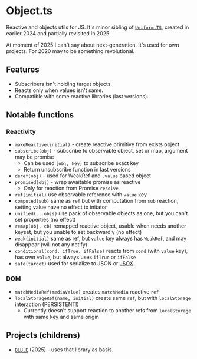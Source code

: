 # Object.ts

Reactive and objects utils for JS. It's minor sibling of [`Uniform.TS`](https://github.com/unite-2-re/uniform.ts), created in earlier 2024 and partially revisited in 2025.

At moment of 2025 I can't say about next-generation. It's used for own projects. For 2020 may to be something revolutional.

## Features

- Subscribers isn't holding target objects.
- Reacts only when values isn't same.
- Compatible with some reactive libraries (last versions).

## Notable functions

### Reactivity

- `makeReactive(initial)` - create reactive primitive from exists object
- `subscribe(obj)` - subscribe to observable object, set or map, argument may be promise
  - Can be used `[obj, key]` to subscribe exact key
  - Return unsubscribe function in last versions
- `deref(obj)` - used for WeakRef and `.value` based object
- `promised(obj)` - wrap awaitable promise as reactive
  - Only for reaction from Promise `resolve`
- `ref(initial)` use observable reference with `value` key
- `computed(sub)` same as `ref` but with computation from `sub` reaction, setting value have no effect to initator
- `unified(...objs)` use pack of observable objects as one, but you can't set properties (no effect)
- `remap(obj, cb)` remapped reactive object, usable when needs another keyset, but you unable to set backwardly (no effect)
- `weak(initial)` same as ref, but `value` key always has `WeakRef`, and may disappear (will not any notify)
- `conditional(cond, ifTrue, ifFalse)` reacts from `cond` (with `value` key), has own `value`, but always uses `ifTrue` or `ifFalse`
- `safe(target)` used for serialize to JSON or [JSOX](https://github.com/d3x0r/JSOX).

### DOM

- `matchMediaRef(mediaValue)` creates `matchMedia` reactive `ref`
- `localStorageRef(name, initial)` create same `ref`, but with `localStorage` interaction (PERSISTENT!)
  - Currently doesn't support reaction to another refs from `localStorage` with same key and same origin

## Projects (childrens)

- [`BLU.E`](https://github.com/unite-2-re/BLU.E) (2025) - uses that library as basis.
